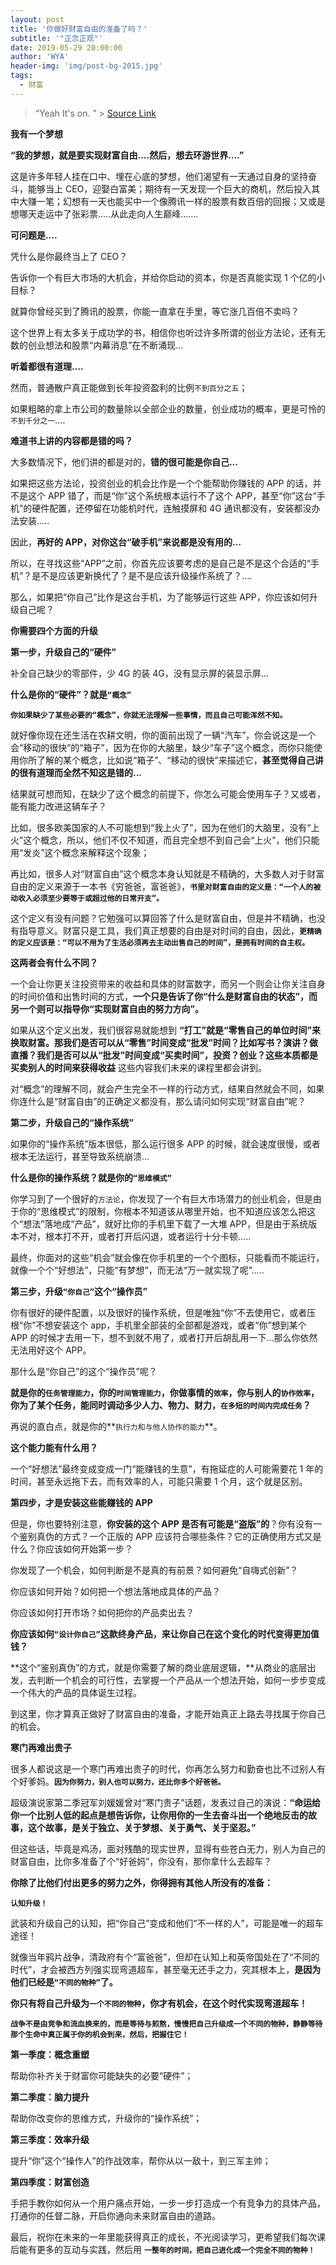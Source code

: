 ```yaml
---
layout: post
title: '你做好财富自由的准备了吗？'
subtitle: '"正念正观"'
date: 2019-05-29 20:00:00
author: 'WYA'
header-img: 'img/post-bg-2015.jpg'
tags:
  - 财富
---
```


> “Yeah It's on. ” >
>[Source Link](https://zhuanlan.zhihu.com/p/35657573)

**我有一个梦想**

**“我的梦想，就是要实现财富自由….然后，想去环游世界….”**

这是许多年轻人挂在口中、埋在心底的梦想，他们渴望有一天通过自身的坚持奋斗，能够当上 CEO，迎娶白富美；期待有一天发现一个巨大的商机，然后投入其中大赚一笔；幻想有一天也能买中一个像腾讯一样的股票有数百倍的回报；又或是想哪天走运中了张彩票…..从此走向人生巅峰…….

**可问题是….**

凭什么是你最终当上了 CEO？

告诉你一个有巨大市场的大机会，并给你启动的资本，你是否真能实现 1 个亿的小目标？

就算你曾经买到了腾讯的股票，你能一直拿在手里，等它涨几百倍不卖吗？

这个世界上有太多关于成功学的书，相信你也听过许多所谓的创业方法论，还有无数的创业想法和股票“内幕消息”在不断涌现…

**听着都很有道理….**

然而，普通散户真正能做到长年投资盈利的比例`不到百分之五`；

如果粗略的拿上市公司的数量除以全部企业的数量，创业成功的概率，更是可怜的`不到千分之一`….

**难道书上讲的内容都是错的吗？**

大多数情况下，他们讲的都是对的，**错的很可能是你自己…**

如果把这些方法论，投资创业的机会比作是一个个能帮助你赚钱的 APP 的话，并不是这个 APP 错了，而是“你”这个系统根本运行不了这个 APP，甚至“你”这台“手机”的硬件配置，还停留在功能机时代，连触摸屏和 4G 通讯都没有，安装都没办法安装…..

因此，**再好的 APP，对你这台“破手机”来说都是没有用的…**

所以，在寻找这些“APP”之前，你首先应该要考虑的是自己是不是这个合适的“手机”？是不是应该更新换代了？是不是应该升级操作系统了？….

那么，如果把“你自己”比作是这台手机，为了能够运行这些 APP，你应该如何升级自己呢？

**你需要四个方面的升级**

**第一步，升级自己的“硬件”**

补全自己缺少的零部件，少 4G 的装 4G，没有显示屏的装显示屏…

**什么是你的“硬件”？就是`“概念”`**

**`你如果缺少了某些必要的“概念”，你就无法理解一些事情，而且自己可能浑然不知。`**

就好像你现在还生活在农耕文明，你的面前出现了一辆“汽车”，你会说这是一个会“移动的很快”的“箱子”，因为在你的大脑里，缺少“车子”这个概念，而你只能使用你所了解的某个概念，比如说“箱子”、“移动的很快”来描述它，**甚至觉得自己讲的很有道理而全然不知这是错的...**

结果就可想而知，在缺少了这个概念的前提下，你怎么可能会使用车子？又或者，能有能力改进这辆车子？

比如，很多欧美国家的人不可能想到“我上火了”，因为在他们的大脑里，没有“上火”这个概念，所以，他们不仅不知道，而且完全想不到自己会“上火”，他们只能用“发炎”这个概念来解释这个现象；

再比如，很多人对“财富自由”这个概念本身认知就是不精确的，大多数人对于财富自由的定义来源于一本书《穷爸爸，富爸爸》，**`书里对财富自由的定义是：“一个人的被动收入必须至少要等于或超过他的日常开支”。`**

这个定义有没有问题？它勉强可以算回答了什么是财富自由，但是并不精确，也没有指导意义。财富只是工具，我们真正想要的自由是对时间的自由，因此，**`更精确的定义应该是：“可以不用为了生活必须再去主动出售自己的时间”，是拥有时间的自主权。`**

**这两者会有什么不同？**

一个会让你更关注投资带来的收益和具体的财富数字，而另一个则会让你关注自身的时间价值和出售时间的方式，**一个只是告诉了你“什么是财富自由的状态”，而另一个则可以指导你“实现财富自由的努力方向”。**

如果从这个定义出发，我们很容易就能想到
**“打工”就是“零售自己的单位时间”来换取财富。那我们是否可以从“零售”时间变成“批发”时间？比如写书？演讲？做直播？我们是否可以从“批发”时间变成“买卖时间”，投资？创业？这些本质都是买卖别人的时间来获得收益**
这些内容我们未来的课程里都会讲到。

对“概念”的理解不同，就会产生完全不一样的行动方式，结果自然就会不同，如果你连什么是“财富自由”的正确定义都没有，那么请问如何实现“财富自由”呢？

**第二步，升级自己的“操作系统”**

如果你的“操作系统”版本很低，那么运行很多 APP 的时候，就会速度很慢，或者根本无法运行，甚至导致系统崩溃…

**什么是你的操作系统？就是你的`“思维模式”`**

你学习到了一个很好的`方法论`，你发现了一个有巨大市场潜力的创业机会，但是由于你的“思维模式”的限制，你根本不知道该从哪里开始，也不知道应该怎么把这个“想法”落地成“产品”，就好比你的手机里下载了一大堆 APP，但是由于系统版本不对，根本打不开，或者打开后闪退，或者运行十分卡顿…..

最终，你面对的这些“机会”就会像在你手机里的一个个图标，只能看而不能运行，就像一个个“好想法”，只能“有梦想”，而无法“万一就实现了呢”…..

**第三步，升级`“你自己”`这个“操作员”**

你有很好的硬件配置，以及很好的操作系统，但是唯独“你”不去使用它，或者压根“你”不想安装这个 app，手机里全部装的全部都是游戏，或者“你”想到某个 APP 的时候才去用一下，想不到就不用了，或者打开后胡乱用一下...那么你依然无法用好这个 APP。

那什么是“你自己”的这个“操作员”呢？

**就是你的`任务管理能力`，你的`时间管理能力`，你做事情的`效率`，你与别人的`协作效率`，你为了某个任务，能同时调动多少人力、物力、财力，`在多短的时间内完成任务`？**

再说的直白点，就是你的**`执行力和与他人协作的能力`**。

**这个能力能有什么用？**

一个“好想法”最终变成变成一门“能赚钱的生意”，有拖延症的人可能需要花 1 年的时间，甚至永远拖下去，而有效率的人，可能只需要 1 个月，这个就是区别。

**第四步，才是安装这些能赚钱的 APP**

但是，你也要特别注意，**你安装的这个 APP 是否有可能是“盗版”的**？你有没有一个鉴别真伪的方式？一个正版的 APP 应该符合哪些条件？它的正确使用方式又是什么？你应该如何开始第一步？

你发现了一个机会，如何判断是不是真的有前景？如何避免“自嗨式创新”？

你应该如何开始？如何把一个想法落地成具体的产品？

你应该如何打开市场？如何把你的产品卖出去？

**你应该如何`“设计你自己”`这款终身产品，来让你自己在这个变化的时代变得更加值钱？**

**这个“鉴别真伪”的方式，就是你需要了解的商业底层逻辑，**从商业的底层出发，去判断一个机会的可行性，去掌握一个产品从一个想法开始，如何一步步变成一个伟大的产品的具体诞生过程。

到这里，你才算真正做好了财富自由的准备，才能开始真正上路去寻找属于你自己的机会。

**寒门再难出贵子**

很多人都说这是一个寒门再难出贵子的时代，你再怎么努力和勤奋也比不过别人有个好爹妈。**`因为你努力，别人也可以努力，还比你多个好爸爸。`**

超级演说家第二季冠军刘媛媛曾对“寒门贵子”话题，发表过自己的演说：**“命运给你一个比别人低的起点是想告诉你，让你用你的一生去奋斗出一个绝地反击的故事，这个故事，是关于独立、关于梦想、关于勇气、关于坚忍。”**

但这些话，毕竟是鸡汤，面对残酷的现实世界，显得有些苍白无力，别人为自己的财富自由，比你多准备了个“好爸妈”，你没有，那你拿什么去超车？

**你除了比他们付出更多的努力之外，你得拥有其他人所没有的准备：**

**`认知升级！`**

武装和升级自己的认知，把“你自己”变成和他们“不一样的人”，可能是唯一的超车途径！

就像当年鸦片战争，清政府有个“富爸爸”，但却在认知上和英帝国处在了“不同的时代”，才会被西方列强实现弯道超车，甚至毫无还手之力，究其根本上，**是因为他们已经是`“不同的物种”`了。**

**你只有将自己升级为`一个不同的物种`，你才有机会，在这个时代实现弯道超车！**

**`战争不是由竞争和流血换来的，而是等待与煎熬，慢慢把自己升级成一个不同的物种，静静等待那个生命中真正属于你的机会到来，然后，把握住它！`**

**第一季度：概念重塑**

帮助你补齐关于财富你可能缺失的必要“硬件”；

**第二季度：脑力提升**

帮助你改变你的思维方式，升级你的“操作系统”；

**第三季度：效率升级**

提升“你”这个“操作人”的作战效率，帮你从以一敌十，到三军主帅；

**第四季度：财富创造**

手把手教你如何从一个用户痛点开始，一步一步打造成一个有竞争力的具体产品，打通你的任督二脉，开启你通向未来财富自由的道路。

最后，祝你在未来的一年里能获得真正的成长，不光阅读学习，更希望我们每次课后能有更多的互动与实践，然后用
**`一整年的时间，把自己进化成一个完全不同的物种！`**
